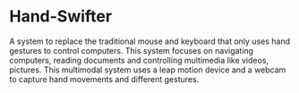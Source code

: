 # Hand-Swifter

A system to replace the traditional mouse and keyboard that only uses hand gestures to control computers. This system focuses on navigating computers, reading documents and controlling multimedia like videos, pictures. This multimodal system uses a leap motion device and a webcam to capture hand movements and different gestures.
